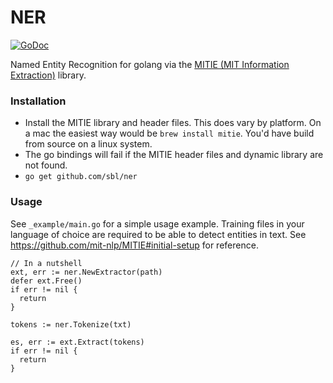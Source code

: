 # NER

[![GoDoc](https://godoc.org/github.com/sbl/ner?status.svg)](https://godoc.org/github.com/sbl/ner)

Named Entity Recognition for golang via the [MITIE (MIT Information
Extraction)](https://github.com/mit-nlp/MITIE) library.

### Installation

- Install the MITIE library and header files. This does vary by platform. On a
  mac the easiest way would be `brew install mitie`. You'd have build from
  source on a linux system.
- The go bindings will fail if the MITIE header files and dynamic library are
  not found.
- `go get github.com/sbl/ner`

### Usage

See `_example/main.go` for a simple usage example. Training files in your
language of choice are required to be able to detect entities in text. See
https://github.com/mit-nlp/MITIE#initial-setup for reference.

```
// In a nutshell
ext, err := ner.NewExtractor(path)
defer ext.Free()
if err != nil {
  return
}

tokens := ner.Tokenize(txt)

es, err := ext.Extract(tokens)
if err != nil {
  return
}
```
